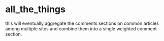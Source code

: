 all_the_things
==============

this will eventually aggregate the comments sections on common articles among multiple sites and combine them into a single weighted comment section.